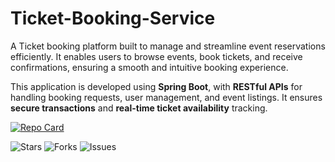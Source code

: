 # Ticket-Booking-Service

A Ticket booking platform built to manage and streamline event reservations efficiently. It enables users to browse events, book tickets, and receive confirmations, ensuring a smooth and intuitive booking experience.

This application is developed using **Spring Boot**, with **RESTful APIs** for handling booking requests, user management, and event listings. It ensures **secure transactions** and **real-time ticket availability** tracking.

[![Repo Card](https://github-readme-stats.vercel.app/api/pin/?username=raiiankit&repo=Ticket-Booking-Service)](https://github.com/raiiankit/Ticket-Booking-Service)

![Stars](https://img.shields.io/github/stars/raiiankit/Ticket-Booking-Service)
![Forks](https://img.shields.io/github/forks/raiiankit/Ticket-Booking-Service)
![Issues](https://img.shields.io/github/issues/raiiankit/Ticket-Booking-Service)
